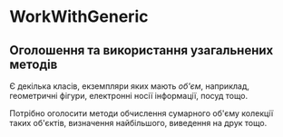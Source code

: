 # WorkWithGeneric
## Оголошення та використання узагальнених методів

Є декілька класів, екземпляри яких мають _об'єм_, наприклад, геометричні фігури, електронні носії інформації, посуд тощо.

Потрібно оголосити методи обчислення сумарного об'єму колекції таких об'єктів, визначення найбільшого, виведення на друк тощо.

